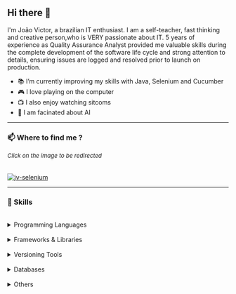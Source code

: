 
 ## Hi there 👋 
  I'm João Victor, a brazilian IT enthusiast. I am a self-teacher, fast thinking and creative person,who is VERY passionate about IT. 5 years of experience as Quality Assurance Analyst provided me valuable skills during the complete development of the software life cycle and strong attention to details, ensuring issues are logged and resolved prior to launch on production.
  
- 📚 I’m currently improving my skills with Java, Selenium and Cucumber 
- 🎮 I love playing on the computer
- 📺 I also enjoy watching sitcoms
- 🤖 I am facinated about AI

<hr>
 
### 📫  Where to find me ?
<p> <font size="2" > <i>Click on the image to be redirected</i> </font> </p><br>
  <a href="https://www.linkedin.com/in/joao-victor-machado/"> <img align="center" alt="jv-selenium" height="30" width="100" src="https://img.shields.io/badge/LinkedIn-0077B5?style=for-the-badge&logo=linkedin&logoColor=white"> </a>
<hr>


### 🚀 Skills 

<div style="display: inline_block">
<br>
  <details>
  <summary> Programming Languages </summary>
  
<br/>
 <img align="center" alt="jv-html" width="50" style="margin-right: 5px" src="https://raw.githubusercontent.com/devicons/devicon/master/icons/html5/html5-original.svg" />
 <img align="center" alt="jv-css" width="50" style="padding-right: 5px"src="https://raw.githubusercontent.com/devicons/devicon/master/icons/css3/css3-original.svg" />
  <img align="center" alt="jv-js" width="50" style="padding-right: 5px" src="https://raw.githubusercontent.com/devicons/devicon/master/icons/javascript/javascript-plain.svg" />
 <img align="center" alt="jv-java" width="50" style="padding-right: 5px" src="https://raw.githubusercontent.com/devicons/devicon/1119b9f84c0290e0f0b38982099a2bd027a48bf1/icons/java/java-original-wordmark.svg" />
  <img align="center" alt="jv-python" width="50"style="padding-right: 5px"  src="https://raw.githubusercontent.com/devicons/devicon/master/icons/python/python-original.svg" />
  <img align="center" alt="jv-GO" width="50" src="https://raw.githubusercontent.com/devicons/devicon/1119b9f84c0290e0f0b38982099a2bd027a48bf1/icons/go/go-original.svg" />
    </div>
    </details>
  
 <div style="display: inline_block">
  <br>
 <details>
  <summary> Frameworks & Libraries </summary>
 
   <br/>
<img align="center" alt="jv-react" width="50" src="https://raw.githubusercontent.com/devicons/devicon/1119b9f84c0290e0f0b38982099a2bd027a48bf1/icons/react/react-original.svg"/>
   <img align="center" alt="jv-selenium" width="50" src="https://raw.githubusercontent.com/devicons/devicon/1119b9f84c0290e0f0b38982099a2bd027a48bf1/icons/selenium/selenium-original.svg" />
  <img align="center" alt="jv-cypress" width="50" src="https://browserstack.wpenginepowered.com/wp-content/uploads/2022/06/cypress-bw.png"/>
  <img align="center" alt="jv-cucumber" width="75" src="https://raw.githubusercontent.com/devicons/devicon/1119b9f84c0290e0f0b38982099a2bd027a48bf1/icons/cucumber/cucumber-plain-wordmark.svg" />
   </div>
  </details>
  
  <div style="display: inline_block">
  <br>
 <details>
  <summary> Versioning Tools </summary>
   
   <br/>
   <img align="center" alt="jv-npm" width="50" src="https://raw.githubusercontent.com/devicons/devicon/1119b9f84c0290e0f0b38982099a2bd027a48bf1/icons/npm/npm-original-wordmark.svg" />
<img align="center" alt="jv-maven" width="50" src="https://upload.wikimedia.org/wikipedia/commons/thumb/5/52/Apache_Maven_logo.svg/340px-Apache_Maven_logo.svg.png?20190703111750" /> 
  <img align="center" alt="jv-git" width="50" src="https://raw.githubusercontent.com/devicons/devicon/1119b9f84c0290e0f0b38982099a2bd027a48bf1/icons/git/git-original-wordmark.svg" /> 
  <img align="center" alt="jv-github" width="50" src="https://raw.githubusercontent.com/devicons/devicon/1119b9f84c0290e0f0b38982099a2bd027a48bf1/icons/github/github-original.svg" />
   </div>
  </details>
   
   <div style="display: inline_block">
  <br>
 <details>
  <summary> Databases </summary>
   
   <br/>
   <img align="center" alt="jv-JIRA" width="80" src="https://encrypted-tbn0.gstatic.com/images?q=tbn:ANd9GcS2Kcp_aAsBhLobVnojlfORCkGzKt263Qyr5Q&usqp=CAU"/>
   </div>
  </details>
   
   <div style="display: inline_block">
  <br>
 <details>
  <summary> Others </summary>
  
   <br/>
  <img align="center" alt="jv-jenkins" width="50" src="https://user-images.githubusercontent.com/35797632/228700234-b8c1a83f-1a9b-4433-bbc5-598f316f9c82.png" />
  <img align="center" alt="jv-JIRA" width="50" src="https://raw.githubusercontent.com/devicons/devicon/1119b9f84c0290e0f0b38982099a2bd027a48bf1/icons/jira/jira-original-wordmark.svg" />
  <img align="center" alt="jv-SOAPUI" width="50" src="https://www.unicodetechnologies.in/assets/wp-content/themes/newave-theme/images/soapUI.png">
  </div>
  </details>
 
